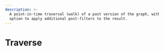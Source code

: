 ```yaml
---
description: >-
  A point-in-time traversal (walk) of a past version of the graph, with the
  option to apply additional post-filters to the result.
---
```


# Traverse

